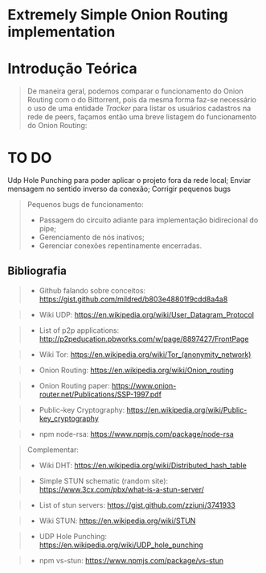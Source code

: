 # Extremely Simple Onion Routing implementation

Introdução Teórica
===================
> De maneira geral, podemos comparar o funcionamento do Onion Routing com o do Bittorrent, pois da mesma forma faz-se necessário o uso de uma entidade *Tracker* para listar os usuários cadastros na rede de peers, façamos então uma breve listagem do funcionamento do Onion Routing: 


TO DO
===================

Udp Hole Punching para poder aplicar o projeto fora da rede local;
Enviar mensagem no sentido inverso da conexão;
Corrigir pequenos bugs
> Pequenos bugs de funcionamento:
> - Passagem do circuito adiante para implementação bidirecional do pipe; 
> - Gerenciamento de nós inativos; 
> - Gerenciar conexões repentinamente encerradas. 

Bibliografia
-------------
> - Github falando sobre conceitos: https://gist.github.com/mildred/b803e48801f9cdd8a4a8

> - Wiki UDP: https://en.wikipedia.org/wiki/User_Datagram_Protocol

> - List of p2p applications: http://p2peducation.pbworks.com/w/page/8897427/FrontPage

> - Wiki Tor: https://en.wikipedia.org/wiki/Tor_(anonymity_network)

> - Onion Routing: https://en.wikipedia.org/wiki/Onion_routing

> - Onion Routing paper: https://www.onion-router.net/Publications/SSP-1997.pdf

> - Public-key Cryptography: https://en.wikipedia.org/wiki/Public-key_cryptography

> - npm node-rsa: https://www.npmjs.com/package/node-rsa

> Complementar:
> - Wiki DHT: https://en.wikipedia.org/wiki/Distributed_hash_table

> - Simple STUN schematic (random site): https://www.3cx.com/pbx/what-is-a-stun-server/

> - List of stun servers: https://gist.github.com/zziuni/3741933

> - Wiki STUN: https://en.wikipedia.org/wiki/STUN

> - UDP Hole Punching: https://en.wikipedia.org/wiki/UDP_hole_punching

> - npm vs-stun: https://www.npmjs.com/package/vs-stun

 
